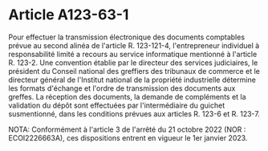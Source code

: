 # Article A123-63-1

Pour effectuer la transmission électronique des documents comptables prévue au second alinéa de l'article R. 123-121-4, l'entrepreneur individuel à responsabilité limité a recours au service informatique mentionné à l'article R. 123-2. Une convention établie par le directeur des services judiciaires, le président du Conseil national des greffiers des tribunaux de commerce et le directeur général de l'Institut national de la propriété industrielle détermine les formats d'échange et l'ordre de transmission des documents aux greffes. La réception des documents, la demande de compléments et la validation du dépôt sont effectuées par l'intermédiaire du guichet susmentionné, dans les conditions prévues aux articles R. 123-6 et R. 123-7.

NOTA:
Conformément à l'article 3 de l'arrêté du 21 octobre 2022 (NOR : ECOI2226663A), ces dispositions entrent en vigueur le 1er janvier 2023.
